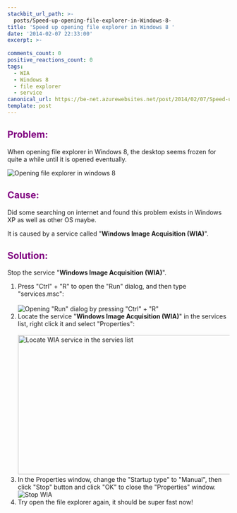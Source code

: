 ```yaml
---
stackbit_url_path: >-
  posts/Speed-up-opening-file-explorer-in-Windows-8-
title: 'Speed up opening file explorer in Windows 8 '
date: '2014-02-07 22:33:00'
excerpt: >-
  
comments_count: 0
positive_reactions_count: 0
tags: 
  - WIA
  - Windows 8
  - file explorer
  - service
canonical_url: https://be-net.azurewebsites.net/post/2014/02/07/Speed-up-opening-file-explorer-in-Windows-8-
template: post
---
```

<h2><span style="color: #800080;">Problem:</span></h2>
<p>When opening file explorer in Windows 8, the desktop seems frozen for quite a while until it is opened eventually.&nbsp;</p>
<p><img src="/blog/image.axd?picture=%2f2014%2f02%2fopening+file+explorer.png" alt="Opening file explorer in windows 8" /></p>
<h2><span style="color: #800080;">Cause:</span></h2>
<p>Did some searching on internet and found this problem exists in Windows XP as well as other OS maybe.</p>
<p>It is caused by a service called "<strong>Windows Image Acquisition (WIA)</strong>".</p>
<h2><span style="color: #800080;">Solution:</span></h2>
<p>Stop the service "<strong>Windows Image Acquisition (WIA)</strong>".</p>
<ol>
<li>Press "Ctrl" + "R" to open the "Run" dialog, and then type "services.msc":&nbsp;<br /><br /><img src="/blog/image.axd?picture=%2f2014%2f02%2fopening+Run+dialog.png" alt="Opening &quot;Run&quot; dialog by pressing &quot;Ctrl&quot; + &quot;R&quot;" /></li>
<li>Locate the service&nbsp;"<strong>Windows Image Acquisition (WIA)</strong>" in the services list, right click it and select "Properties":<br /><br /><img src="/blog/image.axd?picture=%2f2014%2f02%2flocate+WIA+service.png" alt="Locate WIA service in the servies list" width="623" height="315" /></li>
<li>In the Properties window, change the "Startup type" to "Manual", then click "Stop" button and click "OK" to close the "Properties" window.<br /><img src="/blog/image.axd?picture=%2f2014%2f02%2fstop+WIA.png" alt="Stop WIA" /></li>
<li>Try open the file explorer again, it should be super fast now!</li>
</ol>